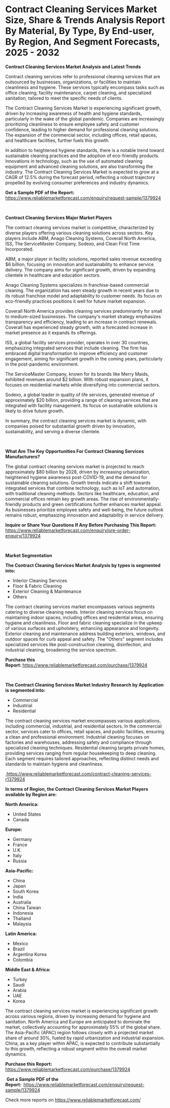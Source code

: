 <p><h1>Contract Cleaning Services Market Size, Share & Trends Analysis Report By Material, By Type, By End-user, By Region, And Segment Forecasts, 2025 - 2032</h1></p><p><strong>Contract Cleaning Services Market Analysis and Latest Trends</strong></p>
<p><p>Contract cleaning services refer to professional cleaning services that are outsourced by businesses, organizations, or facilities to maintain cleanliness and hygiene. These services typically encompass tasks such as office cleaning, facility maintenance, carpet cleaning, and specialized sanitation, tailored to meet the specific needs of clients.</p><p>The Contract Cleaning Services Market is experiencing significant growth, driven by increasing awareness of health and hygiene standards, particularly in the wake of the global pandemic. Companies are increasingly prioritizing cleanliness to ensure employee safety and customer confidence, leading to higher demand for professional cleaning solutions. The expansion of the commercial sector, including offices, retail spaces, and healthcare facilities, further fuels this growth.</p><p>In addition to heightened hygiene standards, there is a notable trend toward sustainable cleaning practices and the adoption of eco-friendly products. Innovations in technology, such as the use of automated cleaning equipment and advanced cleaning solutions, are also transforming the industry. The Contract Cleaning Services Market is expected to grow at a CAGR of 12.5% during the forecast period, reflecting a robust trajectory propelled by evolving consumer preferences and industry dynamics.</p></p>
<p><strong>Get a Sample PDF of the Report:&nbsp;</strong> <a href="https://www.reliablemarketforecast.com/enquiry/request-sample/1379924?utm_campaign=2479&utm_medium=2&utm_source=Github&utm_content=ia&utm_term=11032025&utm_id=contract-cleaning-services">https://www.reliablemarketforecast.com/enquiry/request-sample/1379924</a></p>
<p>&nbsp;</p>
<p><strong>Contract Cleaning Services Major Market Players</strong></p>
<p><p>The contract cleaning services market is competitive, characterized by diverse players offering various cleaning solutions across sectors. Key players include ABM, Anago Cleaning Systems, Coverall North America, ISS, The ServiceMaster Company, Sodexo, and Clean First Time Incorporated.</p><p>ABM, a major player in facility solutions, reported sales revenue exceeding $6 billion, focusing on innovation and sustainability to enhance service delivery. The company aims for significant growth, driven by expanding clientele in healthcare and education sectors.</p><p>Anago Cleaning Systems specializes in franchise-based commercial cleaning. The organization has seen steady growth in recent years due to its robust franchise model and adaptability to customer needs. Its focus on eco-friendly practices positions it well for future market expansion.</p><p>Coverall North America provides cleaning services predominantly for small to medium-sized businesses. The company's market strategy emphasizes transparency and efficiency, leading to an increase in contract renewals. Coverall has experienced steady growth, with a forecasted increase in market presence as it expands its offerings.</p><p>ISS, a global facility services provider, operates in over 30 countries, emphasizing integrated services that include cleaning. The firm has embraced digital transformation to improve efficiency and customer engagement, aiming for significant growth in the coming years, particularly in the post-pandemic environment.</p><p>The ServiceMaster Company, known for its brands like Merry Maids, exhibited revenues around $2 billion. With robust expansion plans, it focuses on residential markets while diversifying into commercial sectors.</p><p>Sodexo, a global leader in quality of life services, generated revenue of approximately $20 billion, providing a range of cleaning services that are integrated with facility management. Its focus on sustainable solutions is likely to drive future growth.</p><p>In summary, the contract cleaning services market is dynamic, with companies poised for substantial growth driven by innovation, sustainability, and serving a diverse clientele.</p></p>
<p>&nbsp;</p>
<p><strong>What Are The Key Opportunities For Contract Cleaning Services Manufacturers?</strong></p>
<p><p>The global contract cleaning services market is projected to reach approximately $80 billion by 2028, driven by increasing urbanization, heightened hygiene awareness post-COVID-19, and the demand for sustainable cleaning solutions. Growth trends indicate a shift towards integrated services that combine technology, such as IoT and automation, with traditional cleaning methods. Sectors like healthcare, education, and commercial offices remain key growth areas. The rise of environmentally-friendly products and green certifications further enhances market appeal. As businesses prioritize employee safety and well-being, the future outlook remains robust, emphasizing innovation and adaptability in service delivery.</p></p>
<p><strong>Inquire or Share Your Questions If Any Before Purchasing This Report:</strong> <a href="https://www.reliablemarketforecast.com/enquiry/pre-order-enquiry/1379924?utm_campaign=2479&utm_medium=2&utm_source=Github&utm_content=ia&utm_term=11032025&utm_id=contract-cleaning-services">https://www.reliablemarketforecast.com/enquiry/pre-order-enquiry/1379924</a></p>
<p>&nbsp;</p>
<p><strong>Market Segmentation</strong></p>
<p><strong>The Contract Cleaning Services Market Analysis by types is segmented into:</strong></p>
<p><ul><li>Interior Cleaning Services</li><li>Floor & Fabric Cleaning</li><li>Exterior Cleaning & Maintenance</li><li>Others</li></ul></p>
<p><p>The contract cleaning services market encompasses various segments catering to diverse cleaning needs. Interior cleaning services focus on maintaining indoor spaces, including offices and residential areas, ensuring hygiene and cleanliness. Floor and fabric cleaning specialize in the upkeep of various surfaces and upholstery, enhancing appearance and longevity. Exterior cleaning and maintenance address building exteriors, windows, and outdoor spaces for curb appeal and safety. The "Others" segment includes specialized services like post-construction cleaning, disinfection, and industrial cleaning, broadening the service spectrum.</p></p>
<p><strong>Purchase this Report:&nbsp;</strong><a href="https://www.reliablemarketforecast.com/purchase/1379924?utm_campaign=2479&utm_medium=2&utm_source=Github&utm_content=ia&utm_term=11032025&utm_id=contract-cleaning-services">https://www.reliablemarketforecast.com/purchase/1379924</a></p>
<p>&nbsp;</p>
<p><strong>The Contract Cleaning Services Market Industry Research by Application is segmented into:</strong></p>
<p><ul><li>Commercial</li><li>Industrial</li><li>Residential</li></ul></p>
<p><p>The contract cleaning services market encompasses various applications, including commercial, industrial, and residential sectors. In the commercial sector, services cater to offices, retail spaces, and public facilities, ensuring a clean and professional environment. Industrial cleaning focuses on factories and warehouses, addressing safety and compliance through specialized cleaning techniques. Residential cleaning targets private homes, providing services ranging from regular housekeeping to deep cleaning. Each segment requires tailored approaches, reflecting distinct needs and standards to maintain hygiene and cleanliness.</p></p>
<p><a href="https://www.reliablemarketforecast.com/contract-cleaning-services-r1379924?utm_campaign=2479&utm_medium=2&utm_source=Github&utm_content=ia&utm_term=11032025&utm_id=contract-cleaning-services">&nbsp;https://www.reliablemarketforecast.com/contract-cleaning-services-r1379924</a></p>
<p><strong>In terms of Region, the Contract Cleaning Services Market Players available by Region are:</strong></p>
<p>
    <p> <strong> North America: </strong>
        <ul>
            <li>United States</li>
            <li>Canada</li>
        </ul>
        </p> 
    <p> <strong> Europe: </strong>
        <ul>
            <li>Germany</li>
            <li>France</li>
            <li>U.K.</li>
            <li>Italy</li>
            <li>Russia</li>
        </ul>
        </p> 
    <p> <strong> Asia-Pacific: </strong>
        <ul>
            <li>China</li>
            <li>Japan</li>
            <li>South Korea</li>
            <li>India</li>
            <li>Australia</li>
            <li>China Taiwan</li>
            <li>Indonesia</li>
            <li>Thailand</li>
            <li>Malaysia</li>
        </ul>
        </p> 
    <p> <strong> Latin America: </strong>
        <ul>
            <li>Mexico</li>
            <li>Brazil</li>
            <li>Argentina Korea</li>
            <li>Colombia</li>
        </ul>
        </p> 
    <p> <strong> Middle East & Africa: </strong>
        <ul>
            <li>Turkey</li>
            <li>Saudi</li>
            <li>Arabia</li>
            <li>UAE</li>
            <li>Korea</li>
        </ul>
    </p>
    </p>
<p><p>The contract cleaning services market is experiencing significant growth across various regions, driven by increasing demand for hygiene and sanitation. North America and Europe are anticipated to dominate the market, collectively accounting for approximately 55% of the global share. The Asia-Pacific (APAC) region follows closely with a projected market share of around 30%, fueled by rapid urbanization and industrial expansion. China, as a key player within APAC, is expected to contribute substantially to this growth, reflecting a robust segment within the overall market dynamics.</p></p>
<p><strong>Purchase this Report: </strong><a href="https://www.reliablemarketforecast.com/purchase/1379924?utm_campaign=2479&utm_medium=2&utm_source=Github&utm_content=ia&utm_term=11032025&utm_id=contract-cleaning-services">https://www.reliablemarketforecast.com/purchase/1379924</a></p>
<p>&nbsp;<strong>Get a Sample PDF of the Report:&nbsp;&nbsp;</strong><a href="https://www.reliablemarketforecast.com/enquiry/request-sample/1379924?utm_campaign=2479&utm_medium=2&utm_source=Github&utm_content=ia&utm_term=11032025&utm_id=contract-cleaning-services">https://www.reliablemarketforecast.com/enquiry/request-sample/1379924</a></p>
<p><strong></strong></p>
<p>Check more reports on <a href="https://www.reliablemarketforecast.com/?utm_campaign=2479&utm_medium=2&utm_source=Github&utm_content=ia&utm_term=11032025&utm_id=contract-cleaning-services">https://www.reliablemarketforecast.com/</a></p>